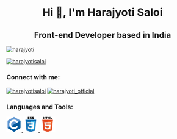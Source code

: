 <h1 align="center">Hi 👋, I'm Harajyoti Saloi</h1>
<h2 align="center">Front-end Developer based in India</h3>


<p align="left"> <img src="https://komarev.com/ghpvc/?username=harajyoti&label=Profile%20views&color=ff0000&style=flat" alt="harajyoti" /> </p>

<p align="left"> <a href="https://twitter.com/harajyotisaloi" target="blank"><img src="https://img.shields.io/twitter/follow/harajyotisaloi?logo=twitter&style=for-the-badge" alt="harajyotisaloi" /></a> </p>



<h3 align="left">Connect with me:</h3>
<p align="left">
<a href="https://twitter.com/harajyotisaloi" target="blank"><img align="center" src="https://raw.githubusercontent.com/rahuldkjain/github-profile-readme-generator/master/src/images/icons/Social/twitter.svg" alt="harajyotisaloi" height="30" width="40" /></a>
<a href="https://instagram.com/harajyoti_official" target="blank"><img align="center" src="https://raw.githubusercontent.com/rahuldkjain/github-profile-readme-generator/master/src/images/icons/Social/instagram.svg" alt="harajyoti_official" height="30" width="40" /></a>
</p>

<h3 align="left">Languages and Tools:</h3>
<p align="left"> <a href="https://www.cprogramming.com/" target="_blank" rel="noreferrer"> <img src="https://raw.githubusercontent.com/devicons/devicon/master/icons/c/c-original.svg" alt="c" width="40" height="40"/> </a> <a href="https://www.w3schools.com/css/" target="_blank" rel="noreferrer"> <img src="https://raw.githubusercontent.com/devicons/devicon/master/icons/css3/css3-original-wordmark.svg" alt="css3" width="40" height="40"/> </a> <a href="https://www.w3.org/html/" target="_blank" rel="noreferrer"> <img src="https://raw.githubusercontent.com/devicons/devicon/master/icons/html5/html5-original-wordmark.svg" alt="html5" width="40" height="40"/> </a> </p>

